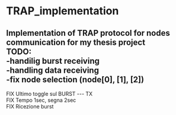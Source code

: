 # TRAP_implementation
Implementation of TRAP protocol for nodes communication for my thesis project </br>
TODO: </br>
-handilig burst receiving </br>
-handling data receiving </br>
-fix node selection (node[0], [1], [2]) </br>
-

FIX Ultimo toggle sul BURST --- TX </br>
FIX Tempo 1sec, segna 2sec </br>
FIX Ricezione burst</br>

